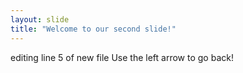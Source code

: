 ```yaml
---
layout: slide
title: "Welcome to our second slide!"
---
```

editing line 5 of new file
Use the left arrow to go back!
